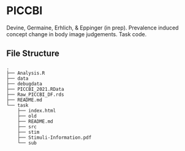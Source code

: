 # PICCBI
Devine, Germaine, Erhlich, &amp; Eppinger (in prep). Prevalence induced concept change in body image judgements. Task code.

## File Structure

```
.
├── Analysis.R
├── data
├── debugdata
├── PICCBI_2021.RData
├── Raw_PICCBI_DF.rds
├── README.md
└── task
    ├── index.html
    ├── old
    ├── README.md
    ├── src
    ├── stim
    ├── Stimuli-Information.pdf
    └── sub

```